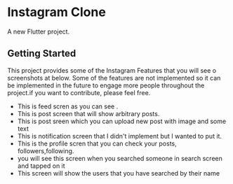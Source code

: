 # Instagram Clone

A new Flutter project.

## Getting Started

This project provides some of the Instagram Features that you will see o screenshots at below. Some of the features are not implemented so it can be implemented in the future to engage more people throughout  the project.if you want to contribute, please feel free.


- This is feed scren as you can see .
[](screenshots/feed.jpg)
- This is post screen that will show arbitrary posts.
[](screenshots/posts.jpg)
- This is post sreen which you can upload new post with image and some text
[](screenshots/post.jpg)
- This is notification screen that I didn't implement but I wanted to put it.
[](screenshots/notify.jpg)
- This is the profile scren that you can check your posts, followers,following.
[](screenshots/profile.jpg)
- you will see this screen when you searched someone in search screen and tapped on it
[](screenshots/another-user-profile.jpg)
- This screen will show the users that you have searched by their name
[](screenshots/search.jpg)

